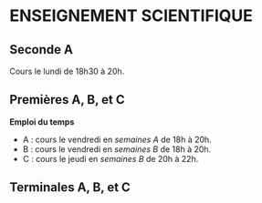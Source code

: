 # ENSEIGNEMENT SCIENTIFIQUE 

## Seconde A

Cours le lundi de 18h30 à 20h. 

## Premières A, B, et C

**Emploi du temps**
- A : cours le vendredi en *semaines A* de 18h à 20h.
- B : cours le vendredi en *semaines B* de 18h à 20h. 
- C : cours le jeudi en *semaines B* de 20h à 22h.

## Terminales A, B, et C

